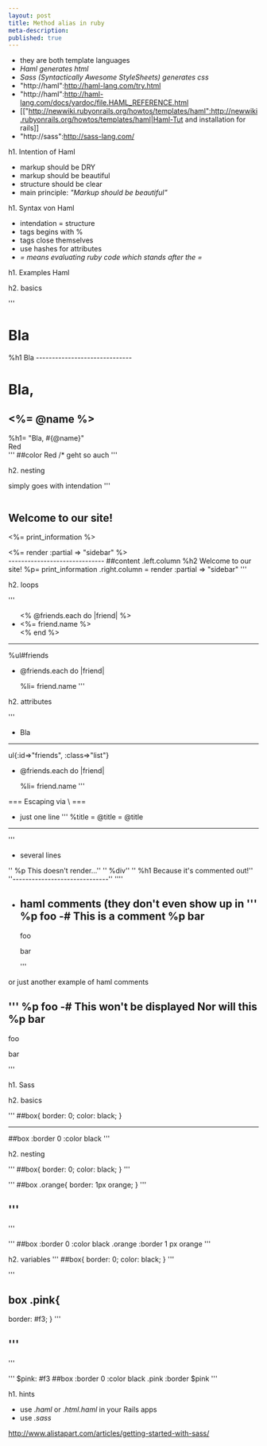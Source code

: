 ```yaml
---
layout: post
title: Method alias in ruby
meta-description:
published: true
---
```



* they are both template languages
* *Haml generates html*
* *Sass (Syntactically Awesome StyleSheets) generates css*
* "http://haml":http://haml-lang.com/try.html
* "http://haml":http://haml-lang.com/docs/yardoc/file.HAML_REFERENCE.html
* [["http://newwiki.rubyonrails.org/howtos/templates/haml":http://newwiki.rubyonrails.org/howtos/templates/haml|Haml-Tut and installation for rails]]
* "http://sass":http://sass-lang.com/


h1. Intention of Haml

* markup should be DRY
* markup should be beautiful
* structure should be clear
* main principle: *"Markup should be beautiful"*


h1. Syntax von Haml

* intendation = structure
* tags begins with %
* tags close themselves
* use hashes for attributes
* *= means evaluating ruby code which stands after the =*


h1. Examples Haml


h2. basics

'''
<h1>Bla</h1>
%h1 Bla
------------------------------
<h1>Bla,

<%= @name %></h1>
%h1= "Bla, #{@name}"
------------------------------
<div id="color">Red</div
%div#color Red
'''

'''
##color Red /* geht so auch
'''


h2. nesting

simply goes with intendation
'''
<div id='content'>
  <div class='left column'>
    <h2>Welcome to our site!</h2>
    <p><%= print_information %></p>
  </div>
  <div class="right column">
    <%= render :partial => "sidebar" %>
  </div>
</div>
------------------------------
##content
  .left.column
    %h2 Welcome to our site!
    %p= print_information
  .right.column
    = render :partial => "sidebar"
'''


h2. loops

'''
<ul id="friends">
<% @friends.each do |friend| %>
<li><%= friend.name %></li>
<% end %>
</ul>

------------------------------

%ul#friends

- @friends.each do |friend|

  %li= friend.name
'''



h2. attributes

'''
<ul id="friends" class="list">

  <li>Bla</li>
</ul>

------------------------------

ul{:id=>"friends", :class=>"list"}

- @friends.each do |friend|

  %li= friend.name
'''


=== Escaping via \ ===
* just one line
'''
%title
  = @title
  \= @title
------------------------------

<title>
  MyPage
  = @title
</title>
'''

* several lines

''  %p This doesn't render...''
''  %div''
''    %h1 Because it's commented out!''
''------------------------------''
''<!--''
''  <p>This doesn't render...</p>''
''  <div>''
''    <h1>Because it's commented out!</h1>''
''  </div>''
''-->''

* haml comments (they don't even show up in
  '''
  %p foo
  -# This is a comment
  %p bar
  ------------------------------
  <p>foo</p>
  <p>bar</p>
  '''

or just another example of haml comments

'''
%p foo
-#
  This won't be displayed
    Nor will this
%p bar
------------------------------
<p>foo</p>
<p>bar</p>
'''


h1. Sass



h2. basics

'''
##box{
  border: 0;
  color: black;
}

------------------------------

##box
  :border 0
  :color black
'''


h2. nesting

'''
##box{
  border: 0;
  color: black;
}
'''

'''
##box .orange{
  border: 1px orange;
}
'''

'''
------------------------------
'''

'''
##box
  :border 0
  :color black
  .orange
    :border 1 px orange
'''


h2. variables
'''
##box{
  border: 0;
  color: black;
}
'''

'''
## box .pink{
  border: #f3;
}
'''

'''
------------------------------
'''

'''
$pink: #f3
##box
  :border 0
  :color black
  .pink
    :border $pink
'''


h1. hints

* use ._haml_ or ._html.haml_ in your Rails apps
* use _.sass_


http://www.alistapart.com/articles/getting-started-with-sass/

